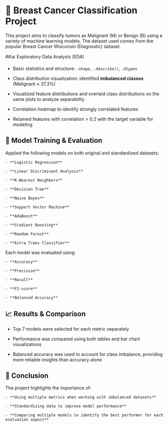 # 🧠 Breast Cancer Classification Project

This project aims to classify tumors as Malignant (M) or Benign (B) using a variety of machine learning models. The dataset used comes from the popular Breast Cancer Wisconsin (Diagnostic) dataset.

##📊 Exploratory Data Analysis (EDA)

   - Basic statistics and structure: `.shape,` `.describe()`, `.dtypes`

   - Class distribution visualization: identified **imbalanced classes** (Malignant ≈ 37.3%)

   - Visualized feature distributions and overlaid class distributions on the same plots to analyze separability

   - Correlation heatmap to identify strongly correlated features

   - Retained features with correlation > 0.2 with the target variable for modeling


## 🧪 Model Training & Evaluation

Applied the following models on both original and standardized datasets:

	- **Logistic Regression**

	- **Linear Discriminant Analysis**

	- **K-Nearest Neighbors**

	- **Decision Tree**

	- **Naive Bayes**

	- **Support Vector Machine**

	- **AdaBoost**

	- **Gradient Boosting**

	- **Random Forest**

	- **Extra Trees Classifier**


Each model was evaluated using:

	- **Accuracy**

	- **Precision**

	- **Recall**

	- **F1-score**

	- **Balanced Accuracy**

## 📈 Results & Comparison

   - Top 7 models were selected for each metric separately

   - Performance was compared using both tables and bar chart visualizations

   - Balanced accuracy was used to account for class imbalance, providing more reliable insights than accuracy alone


## 📝 Conclusion

The project highlights the importance of:

	- **Using multiple metrics when working with imbalanced datasets**

	- **Standardizing data to improve model performance**

	- **Comparing multiple models to identify the best performer for each evaluation aspect**